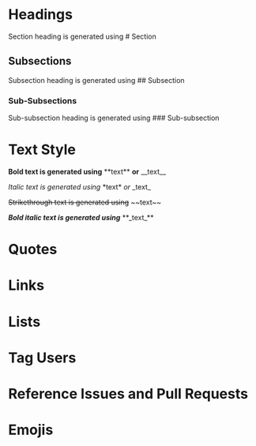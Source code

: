 # Headings

Section heading is generated using \# Section 

## Subsections

Subsection heading is generated using \#\# Subsection 

### Sub-Subsections

Sub-subsection heading is generated using \#\#\# Sub-subsection 

# Text Style

**Bold text is generated using** \*\*text\*\* __or__ \_\_text\_\_

*Italic text is generated using* \*text\* _or_ \_text\_

~~Strikethrough text is generated using~~ \~\~text\~\~

**_Bold italic text is generated using_** \*\*\_text\_\*\*

# Quotes

# Links

# Lists

# Tag Users

# Reference Issues and Pull Requests

# Emojis
